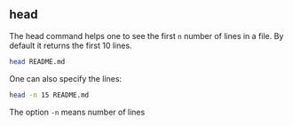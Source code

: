 ## head

The head command helps one to see the first `n` number of lines in a file. By default it returns the first 10 lines.

```bash
head README.md
```

One can also specify the lines:

```bash
head -n 15 README.md
```

The option `-n` means number of lines